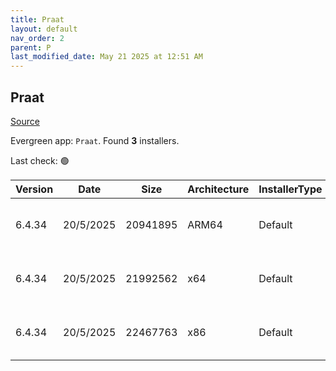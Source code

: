 ```yaml
---
title: Praat
layout: default
nav_order: 2
parent: P
last_modified_date: May 21 2025 at 12:51 AM
---
```


## Praat

[Source](https://www.fon.hum.uva.nl/praat/)

Evergreen app: `Praat`. Found **3** installers.

Last check: 🟢

| Version | Date      | Size     | Architecture | InstallerType | Type | URI                                                                                                                                                                      |
| ------- | --------- | -------- | ------------ | ------------- | ---- | ------------------------------------------------------------------------------------------------------------------------------------------------------------------------ |
| 6.4.34  | 20/5/2025 | 20941895 | ARM64        | Default       | zip  | [https://github.com/praat/praat/releases/download/v6.4.34/praat6434_win-arm64.zip](https://github.com/praat/praat/releases/download/v6.4.34/praat6434_win-arm64.zip)     |
| 6.4.34  | 20/5/2025 | 21992562 | x64          | Default       | zip  | [https://github.com/praat/praat/releases/download/v6.4.34/praat6434_win-intel64.zip](https://github.com/praat/praat/releases/download/v6.4.34/praat6434_win-intel64.zip) |
| 6.4.34  | 20/5/2025 | 22467763 | x86          | Default       | zip  | [https://github.com/praat/praat/releases/download/v6.4.34/praat6434_win-intel32.zip](https://github.com/praat/praat/releases/download/v6.4.34/praat6434_win-intel32.zip) |
